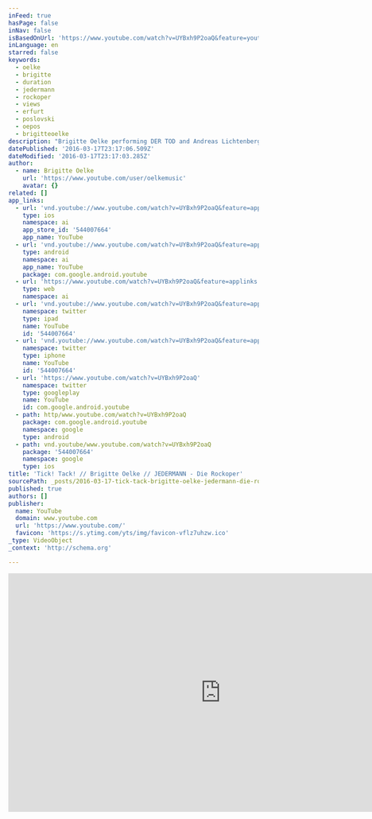 ```yaml
---
inFeed: true
hasPage: false
inNav: false
isBasedOnUrl: 'https://www.youtube.com/watch?v=UYBxh9P2oaQ&feature=youtu.be'
inLanguage: en
starred: false
keywords:
  - oelke
  - brigitte
  - duration
  - jedermann
  - rockoper
  - views
  - erfurt
  - poslovski
  - oepos
  - brigitteoelke
description: "Brigitte Oelke performing DER TOD and Andreas Lichtenberger performing JEDERMANN in Wolfgang Böhmer & Peter Lund's »JEDERMANN - Die Rockoper« // Orchestra of THEATER ERFURT // Music Director: Jürgen Grimm"
datePublished: '2016-03-17T23:17:06.509Z'
dateModified: '2016-03-17T23:17:03.285Z'
author:
  - name: Brigitte Oelke
    url: 'https://www.youtube.com/user/oelkemusic'
    avatar: {}
related: []
app_links:
  - url: 'vnd.youtube://www.youtube.com/watch?v=UYBxh9P2oaQ&feature=applinks'
    type: ios
    namespace: ai
    app_store_id: '544007664'
    app_name: YouTube
  - url: 'vnd.youtube://www.youtube.com/watch?v=UYBxh9P2oaQ&feature=applinks'
    type: android
    namespace: ai
    app_name: YouTube
    package: com.google.android.youtube
  - url: 'https://www.youtube.com/watch?v=UYBxh9P2oaQ&feature=applinks'
    type: web
    namespace: ai
  - url: 'vnd.youtube://www.youtube.com/watch?v=UYBxh9P2oaQ&feature=applinks'
    namespace: twitter
    type: ipad
    name: YouTube
    id: '544007664'
  - url: 'vnd.youtube://www.youtube.com/watch?v=UYBxh9P2oaQ&feature=applinks'
    namespace: twitter
    type: iphone
    name: YouTube
    id: '544007664'
  - url: 'https://www.youtube.com/watch?v=UYBxh9P2oaQ'
    namespace: twitter
    type: googleplay
    name: YouTube
    id: com.google.android.youtube
  - path: http/www.youtube.com/watch?v=UYBxh9P2oaQ
    package: com.google.android.youtube
    namespace: google
    type: android
  - path: vnd.youtube/www.youtube.com/watch?v=UYBxh9P2oaQ
    package: '544007664'
    namespace: google
    type: ios
title: 'Tick! Tack! // Brigitte Oelke // JEDERMANN - Die Rockoper'
sourcePath: _posts/2016-03-17-tick-tack-brigitte-oelke-jedermann-die-rockoper.md
published: true
authors: []
publisher:
  name: YouTube
  domain: www.youtube.com
  url: 'https://www.youtube.com/'
  favicon: 'https://s.ytimg.com/yts/img/favicon-vflz7uhzw.ico'
_type: VideoObject
_context: 'http://schema.org'

---
```

<iframe src="https://cdn.embedly.com/widgets/media.html?src=https%3A%2F%2Fwww.youtube.com%2Fembed%2FUYBxh9P2oaQ%3Ffeature%3Doembed&amp;url=https%3A%2F%2Fwww.youtube.com%2Fwatch%3Fv%3DUYBxh9P2oaQ%26feature%3Dyoutu.be&amp;image=https%3A%2F%2Fi.ytimg.com%2Fvi%2FUYBxh9P2oaQ%2Fhqdefault.jpg&amp;key=b7d04c9b404c499eba89ee7072e1c4f7&amp;type=text%2Fhtml&amp;schema=youtube" width="854" height="480" scrolling="no" frameborder="0" allowfullscreen="allowfullscreen" style=""></iframe>